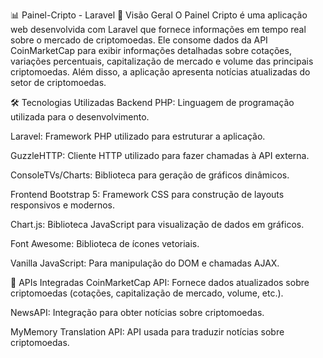 📊 Painel-Cripto - Laravel
📌 Visão Geral
O Painel Cripto é uma aplicação web desenvolvida com Laravel que fornece informações em tempo real sobre o mercado de criptomoedas. Ele consome dados da API CoinMarketCap para exibir informações detalhadas sobre cotações, variações percentuais, capitalização de mercado e volume das principais criptomoedas. Além disso, a aplicação apresenta notícias atualizadas do setor de criptomoedas.

🛠 Tecnologias Utilizadas
Backend
PHP: Linguagem de programação utilizada para o desenvolvimento.

Laravel: Framework PHP utilizado para estruturar a aplicação.

GuzzleHTTP: Cliente HTTP utilizado para fazer chamadas à API externa.

ConsoleTVs/Charts: Biblioteca para geração de gráficos dinâmicos.

Frontend
Bootstrap 5: Framework CSS para construção de layouts responsivos e modernos.

Chart.js: Biblioteca JavaScript para visualização de dados em gráficos.

Font Awesome: Biblioteca de ícones vetoriais.

Vanilla JavaScript: Para manipulação do DOM e chamadas AJAX.

🔗 APIs Integradas
CoinMarketCap API: Fornece dados atualizados sobre criptomoedas (cotações, capitalização de mercado, volume, etc.).

NewsAPI: Integração para obter notícias sobre criptomoedas.

MyMemory Translation API: API usada para traduzir notícias sobre criptomoedas.
